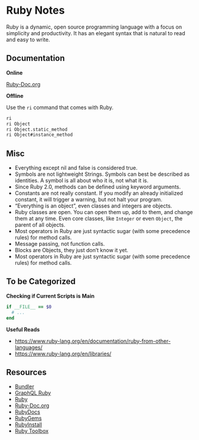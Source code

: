 # Ruby Notes

Ruby is a dynamic, open source programming language with a focus on simplicity and productivity. It has an elegant syntax that is natural to read and easy to write.


## Documentation

**Online**

[Ruby-Doc.org](https://ruby-doc.org/)

**Offline**

Use the `ri` command that comes with Ruby.

```sh
ri
ri Object
ri Object.static_method
ri Object#instance_method
```


## Misc

- Everything except nil and false is considered true.
- Symbols are not lightweight Strings. Symbols can best be described as identities. A symbol is all about who it is, not what it is.
- Since Ruby 2.0, methods can be defined using keyword arguments.
- Constants are not really constant. If you modify an already initialized constant, it will trigger a warning, but not halt your program.
- “Everything is an object”, even classes and integers are objects.
- Ruby classes are open. You can open them up, add to them, and change them at any time. Even core classes, like `Integer` or even `Object`, the parent of all objects.
- Most operators in Ruby are just syntactic sugar (with some precedence rules) for method calls.
- Message passing, not function calls.
- Blocks are Objects, they just don’t know it yet.
- Most operators in Ruby are just syntactic sugar (with some precedence rules) for method calls.


## To be Categorized

**Checking if Current Scripts is Main**

```ruby
if __FILE__ == $0
  # ...
end
```

**Useful Reads**

- https://www.ruby-lang.org/en/documentation/ruby-from-other-languages/
- https://www.ruby-lang.org/en/libraries/


## Resources

- [Bundler](https://bundler.io/)
- [GraphQL Ruby](https://graphql-ruby.org/)
- [Ruby](https://www.ruby-lang.org/)
- [Ruby-Doc.org](https://ruby-doc.org/)
- [RubyDocs](https://rubydocs.org/)
- [RubyGems](https://rubygems.org/)
- [RubyInstall](https://rubyinstaller.org/)
- [Ruby Toolbox](https://www.ruby-toolbox.com/)
